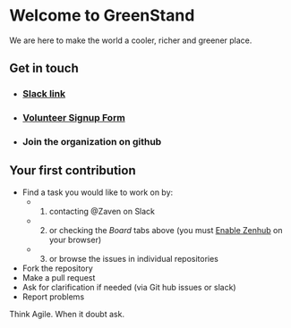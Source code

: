 # Welcome to GreenStand
We are here to make the world a cooler, richer and greener place. 

## Get in touch
- ### [Slack link](https://join.slack.com/t/greenstand/shared_invite/enQtMjcyMzgyMjk4NzU3LWZmNjM3YzY5N2Q0MzQ5YTM4OGZkMWJhM2U4MTkyYjI2NjhkN2YxNTRiMDIwNWQ5ZTVlNDczYzBjZmMxYzM2ZjU)

- ### [Volunteer Signup Form](https://docs.google.com/forms/d/e/1FAIpQLSe61HDJKVH16vtTxhXpbwCH-wTVN1e6XoVU1riWjJ-ne5SIiA/viewform?usp=sf_link)

- ### Join the organization on github

## Your first contribution
* Find a task you would like to work on by: 
  * 1. contacting @Zaven on Slack
  * 2. or checking the *Board* tabs above (you must [Enable Zenhub](https://www.zenhub.com/extension) on your browser)
  * 3. or browse the issues in individual repositories 
* Fork the repository
* Make a pull request
* Ask for clarification if needed (via Git hub issues or slack)
* Report problems

Think Agile.  When it doubt ask.

